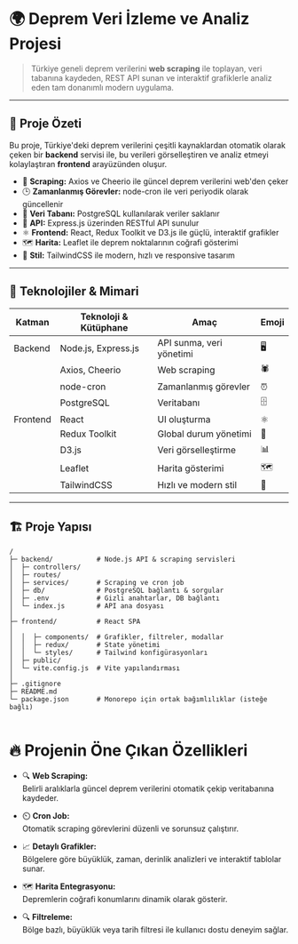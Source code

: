# 🌍 Deprem Veri İzleme ve Analiz Projesi

> Türkiye geneli deprem verilerini **web scraping** ile toplayan, veri tabanına kaydeden, REST API sunan ve interaktif grafiklerle analiz eden tam donanımlı modern uygulama.

---

## 🚀 Proje Özeti

Bu proje, Türkiye'deki deprem verilerini çeşitli kaynaklardan otomatik olarak çeken bir **backend** servisi ile, bu verileri görselleştiren ve analiz etmeyi kolaylaştıran **frontend** arayüzünden oluşur.  

- 📡 **Scraping:** Axios ve Cheerio ile güncel deprem verilerini web'den çeker  
- 🕒 **Zamanlanmış Görevler:** node-cron ile veri periyodik olarak güncellenir  
- 💾 **Veri Tabanı:** PostgreSQL kullanılarak veriler saklanır  
- 🔌 **API:** Express.js üzerinden RESTful API sunulur  
- ⚛️ **Frontend:** React, Redux Toolkit ve D3.js ile güçlü, interaktif grafikler  
- 🗺️ **Harita:** Leaflet ile deprem noktalarının coğrafi gösterimi  
- 🎨 **Stil:** TailwindCSS ile modern, hızlı ve responsive tasarım  

---

## 🧩 Teknolojiler & Mimari

| Katman       | Teknoloji & Kütüphane            | Amaç                                            | Emoji  |
|--------------|---------------------------------|------------------------------------------------|--------|
| Backend      | Node.js, Express.js              | API sunma, veri yönetimi                         | 🖥️     |
|              | Axios, Cheerio                  | Web scraping                                    | 🕷️     |
|              | node-cron                      | Zamanlanmış görevler                             | ⏰     |
|              | PostgreSQL                     | Veritabanı                                      | 🗄️     |
| Frontend     | React                         | UI oluşturma                                    | ⚛️     |
|              | Redux Toolkit                 | Global durum yönetimi                            | 🔄     |
|              | D3.js                        | Veri görselleştirme                              | 📊     |
|              | Leaflet                      | Harita gösterimi                                | 🗺️     |
|              | TailwindCSS                  | Hızlı ve modern stil                             | 🎨     |

---

## 🏗️ Proje Yapısı

```plaintext
/
├─ backend/           # Node.js API & scraping servisleri
│  ├─ controllers/
│  ├─ routes/
│  ├─ services/       # Scraping ve cron job
│  ├─ db/             # PostgreSQL bağlantı & sorgular
│  ├─ .env            # Gizli anahtarlar, DB bağlantı
│  └─ index.js        # API ana dosyası
│
├─ frontend/          # React SPA
│
│  │  ├─ components/  # Grafikler, filtreler, modallar
│  │  ├─ redux/       # State yönetimi
│  │  └─ styles/      # Tailwind konfigürasyonları
│  ├─ public/
│  └─ vite.config.js  # Vite yapılandırması
│
├─ .gitignore
├─ README.md
└─ package.json       # Monorepo için ortak bağımlılıklar (isteğe bağlı)
         

```



# 🔥 Projenin Öne Çıkan Özellikleri

- 🔍 **Web Scraping:**  
  Belirli aralıklarla güncel deprem verilerini otomatik çekip veritabanına kaydeder.

- ⏲️ **Cron Job:**  
  Otomatik scraping görevlerini düzenli ve sorunsuz çalıştırır.

- 📈 **Detaylı Grafikler:**  
  Bölgelere göre büyüklük, zaman, derinlik analizleri ve interaktif tablolar sunar.

- 🗺️ **Harita Entegrasyonu:**  
  Depremlerin coğrafi konumlarını dinamik olarak gösterir.

- 🔍 **Filtreleme:**  
  Bölge bazlı, büyüklük veya tarih filtresi ile kullanıcı dostu deneyim sağlar.
